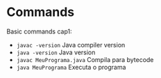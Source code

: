 # Commands

Basic commands cap1:

 * ``` javac -version ``` Java compiler version
 * ``` java -version ``` Java version
 * ```javac MeuPrograma.java``` Compila para bytecode
 * ```java MeuPrograma``` Executa o programa 
